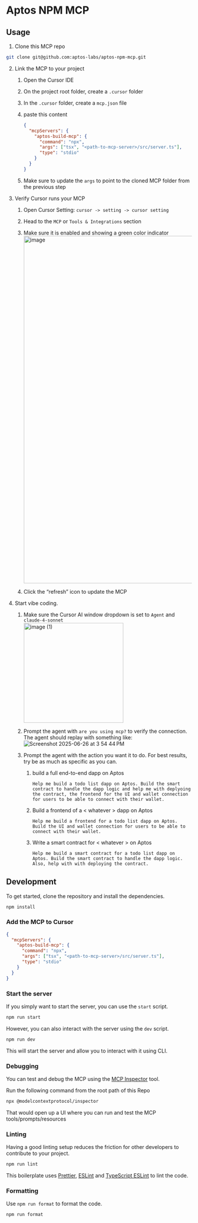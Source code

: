 # Aptos NPM MCP

## Usage

1. Clone this MCP repo

```bash
git clone git@github.com:aptos-labs/aptos-npm-mcp.git
```

2. Link the MCP to your project

   1. Open the Cursor IDE
   2. On the project root folder, create a `.cursor` folder
   3. In the `.cursor` folder, create a `mcp.json` file
   4. paste this content

      ```json
      {
        "mcpServers": {
          "aptos-build-mcp": {
            "command": "npx",
            "args": ["tsx", "<path-to-mcp-server>/src/server.ts"],
            "type": "stdio"
          }
        }
      }
      ```

   5. Make sure to update the `args` to point to the cloned MCP folder from the previous step

3. Verify Cursor runs your MCP

   1. Open Cursor Setting: `cursor -> setting -> cursor setting`
   2. Head to the `MCP` or `Tools & Integrations` section
   3. Make sure it is enabled and showing a green color indicator
      <img width="939" alt="image" src="https://github.com/user-attachments/assets/568600be-2a00-4381-876d-619e5771f602" />

   4. Click the “refresh” icon to update the MCP

4. Start vibe coding.

   1. Make sure the Cursor AI window dropdown is set to `Agent` and `claude-4-sonnet`
      <br/>
      <img width="270" alt="image (1)" src="https://github.com/user-attachments/assets/957ab3eb-72ef-46ee-b129-f43ecb327158" />
   2. Prompt the agent with `are you using mcp?` to verify the connection. The agent should replay with something like:
      ![Screenshot 2025-06-26 at 3 54 44 PM](https://github.com/user-attachments/assets/4ead13c6-1697-40e1-b4e7-0fbf7dd5f281)

   3. Prompt the agent with the action you want it to do. For best results, try be as much as specific as you can.
      1. build a full end-to-end dapp on Aptos
         ```text
         Help me build a todo list dapp on Aptos. Build the smart contract to handle the dapp logic and help me with deplyoing the contract, the frontend for the UI and wallet connection for users to be able to connect with their wallet.
         ```
      2. Build a frontend of a < whatever > dapp on Aptos
         ```text
         Help me build a frontend for a todo list dapp on Aptos. Build the UI and wallet connection for users to be able to connect with their wallet.
         ```
      3. Write a smart contract for < whatever > on Aptos
         ```text
         Help me build a smart contract for a todo list dapp on Aptos. Build the smart contract to handle the dapp logic. Also, help with with deploying the contract.
         ```

## Development

To get started, clone the repository and install the dependencies.

```bash
npm install
```

### Add the MCP to Cursor

```json
{
  "mcpServers": {
    "aptos-build-mcp": {
      "command": "npx",
      "args": ["tsx", "<path-to-mcp-server>/src/server.ts"],
      "type": "stdio"
    }
  }
}
```

### Start the server

If you simply want to start the server, you can use the `start` script.

```bash
npm run start
```

However, you can also interact with the server using the `dev` script.

```bash
npm run dev
```

This will start the server and allow you to interact with it using CLI.

### Debugging

You can test and debug the MCP using the [MCP Inspector](https://github.com/modelcontextprotocol/inspector) tool.

Run the following command from the root path of this Repo

```bash
npx @modelcontextprotocol/inspector
```

That would open up a UI where you can run and test the MCP tools/prompts/resources

### Linting

Having a good linting setup reduces the friction for other developers to contribute to your project.

```bash
npm run lint
```

This boilerplate uses [Prettier](https://prettier.io/), [ESLint](https://eslint.org/) and [TypeScript ESLint](https://typescript-eslint.io/) to lint the code.

### Formatting

Use `npm run format` to format the code.

```bash
npm run format
```
